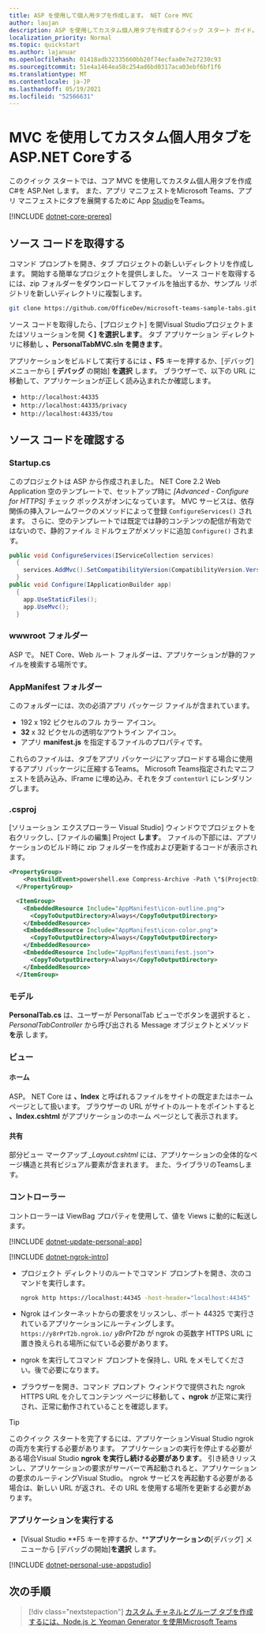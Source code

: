 ```yaml
---
title: ASP を使用して個人用タブを作成します。 NET Core MVC
author: laujan
description: ASP を使用してカスタム個人用タブを作成するクイック スタート ガイド。 NET Core MVC。
localization_priority: Normal
ms.topic: quickstart
ms.author: lajanuar
ms.openlocfilehash: 01418adb32335660bb20f74ecfaa0e7e27230c93
ms.sourcegitcommit: 51e4a1464ea58c254ad6bd0317aca03ebf6bf1f6
ms.translationtype: MT
ms.contentlocale: ja-JP
ms.lasthandoff: 05/19/2021
ms.locfileid: "52566631"
---
```

# <a name="create-a-custom-personal-tab-with-aspnet-core-mvc"></a>MVC を使用してカスタム個人用タブを ASP.NET Coreする

このクイック スタートでは、コア MVC を使用してカスタム個人用タブを作成C#を ASP.Net します。 また、アプリ マニフェストをMicrosoft Teams、アプリ マニフェストにタブを展開するために App [Studio](~/concepts/build-and-test/app-studio-overview.md)をTeams。

[!INCLUDE [dotnet-core-prereq](~/includes/tabs/dotnet-core-prereq.md)]

## <a name="get-the-source-code"></a>ソース コードを取得する

コマンド プロンプトを開き、タブ プロジェクトの新しいディレクトリを作成します。 開始する簡単なプロジェクトを提供しました。 ソース コードを取得するには、zip フォルダーをダウンロードしてファイルを抽出するか、サンプル リポジトリを新しいディレクトリに複製します。

``` bash
git clone https://github.com/OfficeDev/microsoft-teams-sample-tabs.git
```

ソース コードを取得したら、[プロジェクト] を開Visual Studioプロジェクトまたはソリューションを開 **く] を選択します**。 タブ アプリケーション ディレクトリに移動し **、PersonalTabMVC.sln を開きます**。

アプリケーションをビルドして実行するには **、F5** キーを押するか、[デバッグ] メニューから [ **デバッグ** の開始] **を選択** します。 ブラウザーで、以下の URL に移動して、アプリケーションが正しく読み込まれたか確認します。

* `http://localhost:44335`
* `http://localhost:44335/privacy`
* `http://localhost:44335/tou`

## <a name="review-the-source-code"></a>ソース コードを確認する

### <a name="startupcs"></a>Startup.cs

このプロジェクトは ASP から作成されました。 NET Core 2.2 Web Application 空のテンプレートで、セットアップ時に *[Advanced - Configure for HTTPS]* チェック ボックスがオンになっています。 MVC サービスは、依存関係の挿入フレームワークのメソッドによって登録 `ConfigureServices()` されます。 さらに、空のテンプレートでは既定では静的コンテンツの配信が有効ではないので、静的ファイル ミドルウェアがメソッドに追加 `Configure()` されます。

``` csharp
public void ConfigureServices(IServiceCollection services)
  {
    services.AddMvc().SetCompatibilityVersion(CompatibilityVersion.Version_2_2);
  }
public void Configure(IApplicationBuilder app)
  {
    app.UseStaticFiles();
    app.UseMvc();
  }
```

### <a name="wwwroot-folder"></a>wwwroot フォルダー

ASP で。 NET Core、Web ルート フォルダーは、アプリケーションが静的ファイルを検索する場所です。

### <a name="appmanifest-folder"></a>AppManifest フォルダー

このフォルダーには、次の必須アプリ パッケージ ファイルが含まれています。

* 192 x 192 ピクセルのフル カラー アイコン。 
* **32** x 32 ピクセルの透明なアウトライン アイコン。
* アプリ **manifest.js** を指定するファイルのプロパティです。

これらのファイルは、タブをアプリ パッケージにアップロードする場合に使用するアプリ パッケージに圧縮するTeams。 Microsoft Teams指定されたマニフェストを読み込み、IFrame に埋め込み、それをタブ `contentUrl` にレンダリングします。

### <a name="csproj"></a>.csproj

[ソリューション エクスプローラー Visual Studio] ウィンドウでプロジェクトを右クリックし、[ファイルの編集] Project **します**。 ファイルの下部には、アプリケーションのビルド時に zip フォルダーを作成および更新するコードが表示されます。

``` xml
<PropertyGroup>
    <PostBuildEvent>powershell.exe Compress-Archive -Path \"$(ProjectDir)AppManifest\*\" -DestinationPath \"$(TargetDir)tab.zip\" -Force</PostBuildEvent>
  </PropertyGroup>

  <ItemGroup>
    <EmbeddedResource Include="AppManifest\icon-outline.png">
      <CopyToOutputDirectory>Always</CopyToOutputDirectory>
    </EmbeddedResource>
    <EmbeddedResource Include="AppManifest\icon-color.png">
      <CopyToOutputDirectory>Always</CopyToOutputDirectory>
    </EmbeddedResource>
    <EmbeddedResource Include="AppManifest\manifest.json">
      <CopyToOutputDirectory>Always</CopyToOutputDirectory>
    </EmbeddedResource>
  </ItemGroup>
```

### <a name="models"></a>モデル

**PersonalTab.cs** は、ユーザーが PersonalTab ビューでボタンを選択すると *、PersonalTabController* から呼び出される Message オブジェクトとメソッド **を示** します。

### <a name="views"></a>ビュー

#### <a name="home"></a>ホーム

ASP。 NET Core は **、Index** と呼ばれるファイルをサイトの既定またはホーム ページとして扱います。 ブラウザーの URL がサイトのルートをポイントすると **、Index.cshtml** がアプリケーションのホーム ページとして表示されます。

#### <a name="shared"></a>共有

部分ビュー マークアップ *_Layout.cshtml* には、アプリケーションの全体的なページ構造と共有ビジュアル要素が含まれます。 また、ライブラリのTeamsします。

### <a name="controllers"></a>コントローラー

コントローラーは ViewBag プロパティを使用して、値を Views に動的に転送します。

[!INCLUDE [dotnet-update-personal-app](~/includes/tabs/dotnet-update-personal-app.md)]

[!INCLUDE [dotnet-ngrok-intro](~/includes/tabs/dotnet-ngrok-intro.md)]

* プロジェクト ディレクトリのルートでコマンド プロンプトを開き、次のコマンドを実行します。

    ``` bash
    ngrok http https://localhost:44345 -host-header="localhost:44345"
    ```

* Ngrok はインターネットからの要求をリッスンし、ポート 44325 で実行されているアプリケーションにルーティングします。  `https://y8rPrT2b.ngrok.io/` *y8rPrT2b* が ngrok の英数字 HTTPS URL に置き換えられる場所に似ている必要があります。

* ngrok を実行してコマンド プロンプトを保持し、URL をメモしてください。後で必要になります。

* ブラウザーを開き、コマンド プロンプト ウィンドウで提供された ngrok HTTPS URL を介してコンテンツ ページに移動して **、ngrok** が正常に実行され、正常に動作されていることを確認します。

> [!TIP]
> このクイック スタートを完了するには、アプリケーションVisual Studio ngrok の両方を実行する必要があります。 アプリケーションの実行を停止する必要がある場合Visual Studio **ngrok を実行し続ける必要があります**。 引き続きリッスンし、アプリケーションの要求がサーバーで再起動されると、アプリケーションの要求のルーティングVisual Studio。 ngrok サービスを再起動する必要がある場合は、新しい URL が返され、その URL を使用する場所を更新する必要があります。

### <a name="run-your-application"></a>アプリケーションを実行する

* [Visual Studio **F5 キーを押するか、****アプリケーションの**[デバッグ] メニューから [デバッグの開始]**を選択** します。

[!INCLUDE [dotnet-personal-use-appstudio](~/includes/tabs/dotnet-personal-use-appstudio.md)]

## <a name="next-step"></a>次の手順

> [!div class="nextstepaction"]
> [カスタム チャネルとグループ タブを作成するには、Node.js と Yeoman Generator を使用Microsoft Teams](~/tabs/quickstarts/create-channel-group-tab-node-yeoman.md)
